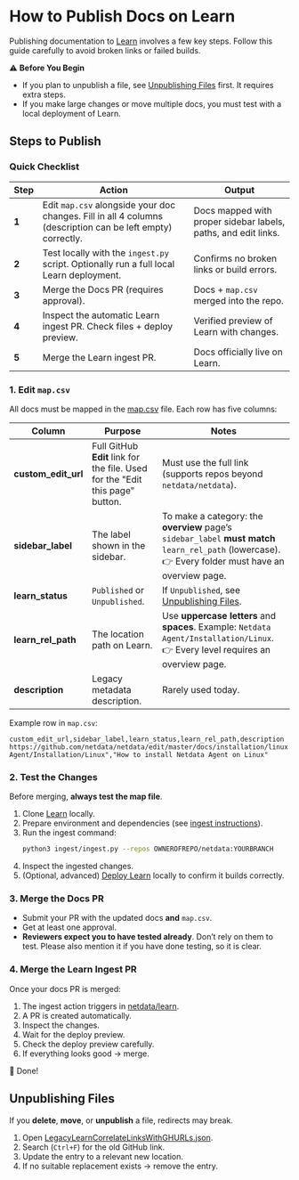 # How to Publish Docs on Learn

Publishing documentation to [Learn](https://github.com/netdata/learn) involves a few key steps. Follow this guide carefully to avoid broken links or failed builds.

:warning: **Before You Begin**

- If you plan to unpublish a file, see [Unpublishing Files](#unpublishing-files) first. It requires extra steps.
- If you make large changes or move multiple docs, you must test with a local deployment of Learn.

## Steps to Publish

### Quick Checklist

| Step  | Action                                                                                  | Output                                                         |
|-------|-----------------------------------------------------------------------------------------|----------------------------------------------------------------|
| **1** | Edit `map.csv` alongside your doc changes. Fill in all 4 columns (description can be left empty) correctly.             | Docs mapped with proper sidebar labels, paths, and edit links. |
| **2** | Test locally with the `ingest.py` script. Optionally run a full local Learn deployment. | Confirms no broken links or build errors.                      |
| **3** | Merge the Docs PR (requires approval).                                                  | Docs + `map.csv` merged into the repo.                         |
| **4** | Inspect the automatic Learn ingest PR. Check files + deploy preview.                    | Verified preview of Learn with changes.                        |
| **5** | Merge the Learn ingest PR.                                                              | Docs officially live on Learn.                                 |

### 1. Edit `map.csv`

All docs must be mapped in the [map.csv](https://github.com/netdata/netdata/blob/master/docs/.map/map.csv) file. Each row has five columns:

| Column                | Purpose                                                                       | Notes                                                                                                                                                    |
|-----------------------|-------------------------------------------------------------------------------|----------------------------------------------------------------------------------------------------------------------------------------------------------|
| **custom\_edit\_url** | Full GitHub **Edit** link for the file. Used for the "Edit this page" button. | Must use the full link (supports repos beyond `netdata/netdata`).                                                                                        |
| **sidebar\_label**    | The label shown in the sidebar.                                               | To make a category: the **overview** page’s `sidebar_label` **must match** `learn_rel_path` (lowercase). <br>👉 Every folder must have an overview page. |
| **learn\_status**     | `Published` or `Unpublished`.                                                 | If `Unpublished`, see [Unpublishing Files](#unpublishing-files).                                                                                         |
| **learn\_rel\_path**  | The location path on Learn.                                                   | Use **uppercase letters** and **spaces**. Example: `Netdata Agent/Installation/Linux`. <br>👉 Every level requires an overview page.                     |
| **description**       | Legacy metadata description.                                                  | Rarely used today.                                                                                                                                       |

Example row in `map.csv`:

```csv
custom_edit_url,sidebar_label,learn_status,learn_rel_path,description
https://github.com/netdata/netdata/edit/master/docs/installation/linux.md,Linux,Published,"Netdata Agent/Installation/Linux","How to install Netdata Agent on Linux"
```

### 2. Test the Changes

Before merging, **always test the map file**.

1. Clone [Learn](https://github.com/netdata/learn) locally.
2. Prepare environment and dependencies (see [ingest instructions](https://github.com/netdata/learn#ingest-and-process-documentation-files)).
3. Run the ingest command:
   ```bash
   python3 ingest/ingest.py --repos OWNEROFREPO/netdata:YOURBRANCH
   ```
4. Inspect the ingested changes.
5. (Optional, advanced) [Deploy Learn](https://github.com/netdata/learn#local-deploy-of-learn) locally to confirm it builds correctly.

### 3. Merge the Docs PR

- Submit your PR with the updated docs **and** `map.csv`.
- Get at least one approval.
- **Reviewers expect you to have tested already**. Don’t rely on them to test. Please also mention it if you have done testing, so it is clear.

### 4. Merge the Learn Ingest PR

Once your docs PR is merged:

1. The ingest action triggers in [netdata/learn](https://github.com/netdata/learn).
2. A PR is created automatically.
3. Inspect the changes.
4. Wait for the deploy preview.
5. Check the deploy preview carefully.
6. If everything looks good → merge.

🍻 Done!

## Unpublishing Files

If you **delete**, **move**, or **unpublish** a file, redirects may break.

1. Open [LegacyLearnCorrelateLinksWithGHURLs.json](https://github.com/netdata/learn/blob/master/LegacyLearnCorrelateLinksWithGHURLs.json).
2. Search (`Ctrl+F`) for the old GitHub link.
3. Update the entry to a relevant new location.
4. If no suitable replacement exists → remove the entry.
